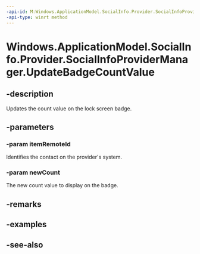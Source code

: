 ----api-id: M:Windows.ApplicationModel.SocialInfo.Provider.SocialInfoProviderManager.UpdateBadgeCountValue(System.String,System.Int32)
-api-type: winrt method
---<!-- Method syntaxpublic void UpdateBadgeCountValue(System.String itemRemoteId, System.Int32 newCount)--># Windows.ApplicationModel.SocialInfo.Provider.SocialInfoProviderManager.UpdateBadgeCountValue## -descriptionUpdates the count value on the lock screen badge.## -parameters### -param itemRemoteIdIdentifies the contact on the provider's system.### -param newCountThe new count value to display on the badge.## -remarks## -examples## -see-also